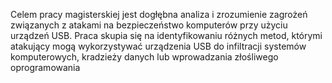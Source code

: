 Celem pracy magisterskiej jest dogłębna analiza i zrozumienie zagrożeń związanych z atakami na bezpieczeństwo komputerów przy użyciu urządzeń USB. Praca skupia
się na identyfikowaniu różnych metod, którymi atakujący mogą wykorzystywać urządzenia USB do infiltracji systemów komputerowych, kradzieży danych lub wprowadzania
złośliwego oprogramowania

